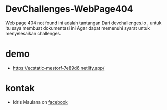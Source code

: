 # DevChallenges-WebPage404

Web page 404 not found ini adalah tantangan
Dari devchallenges.io , untuk itu saya membuat dokumentasi ini
Agar dapat memenuhi syarat untuk menyelesaikan challenges.

# demo

* https://ecstatic-mestorf-7e89d6.netlify.app/

# kontak
* Idris Maulana on <a href="https://web.facebook.com/idria.m.9" target="_blank">facebook</a> 
